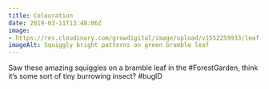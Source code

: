 ```yaml
---
title: Colouration
date: 2019-03-11T13:48:06Z
image: 
- https://res.cloudinary.com/growdigital/image/upload/v1552259933/leaf-027C7DB6.jpg
imageAlt: Squiggly bright patterns on green bramble leaf
---
```


Saw these amazing squiggles on a bramble leaf in the #ForestGarden, think it’s some sort of tiny burrowing insect? #bugID
